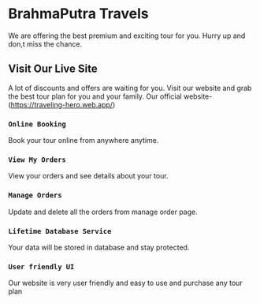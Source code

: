 # BrahmaPutra Travels

We are offering the best premium and exciting tour for you. Hurry up and don,t miss the chance.

## Visit Our Live Site

A lot of discounts and offers are waiting for you. Visit our website and grab the best tour plan for you and your family.
Our official website-(https://traveling-hero.web.app/)

### `Online Booking`

Book your tour online from anywhere anytime.

### `View My Orders`

View your orders and see details about your tour.

### `Manage Orders`

Update and delete all the orders from manage order page.

### `Lifetime Database Service`

Your data will be stored in database and stay protected.

### `User friendly UI`

Our website is very user friendly and easy to use and purchase any tour plan